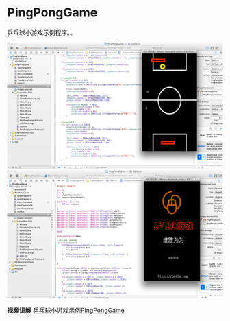 PingPongGame
=========

乒乓球小游戏示例程序。。


![PingPongGame](https://raw.githubusercontent.com/luowei/PingPongGame/master/doc/a.png)
![PingPongGame](https://raw.githubusercontent.com/luowei/PingPongGame/master/doc/b.png)


**视频讲解**
[乒乓球小游戏示例PingPongGame](http://www.tudou.com/programs/view/a4nQzauIfFQ/)
